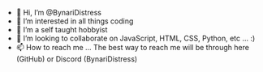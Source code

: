 - 👋 Hi, I’m @BynariDistress
- 👀 I’m interested in all things coding
- 🌱 I’m a self taught hobbyist
- 💞️ I’m looking to collaborate on JavaScript, HTML, CSS, Python, etc ... :)
- 📫 How to reach me ... The best way to reach me will be through here (GitHub) or Discord (BynariDistress)

<!---
BynariDistress/BynariDistress is a ✨ special ✨ repository because its `README.md` (this file) appears on your GitHub profile.
You can click the Preview link to take a look at your changes.
--->
